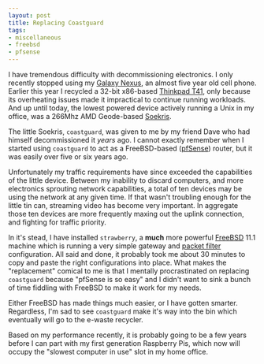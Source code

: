 ```yaml
---
layout: post
title: Replacing Coastguard
tags:
- miscellaneous
- freebsd
- pfsense
---
```


I have tremendous difficulty with decommissioning electronics. I only recently
stopped using my [Galaxy Nexus](https://en.wikipedia.org/wiki/Galaxy_nexus), an
almost five year old cell phone. Earlier this year I recycled a 32-bit
x86-based [Thinkpad T41](http://www.thinkwiki.org/wiki/Category:T41), only
because its overheating issues made it impractical to continue running
workloads. And up until today, the lowest powered device actively running a
Unix in my office, was a 266Mhz AMD Geode-based [Soekris](http://soekris.com/).

The little Soekris, `coastguard`, was given to me by my friend Dave who had
himself decommissioned it _years_ ago. I cannot exactly remember when I started
using `coastguard` to act as a FreeBSD-based
([pfSense](https://www.pfsense.org/)) router, but it was easily over five or
six years ago.

Unfortunately my traffic requirements have since exceeded the capabilities of
the little device. Between my inability to discard computers, and more
electronics sprouting network capabilities, a total of ten devices may be using
the network at any given time. If that wasn't troubling enough for the little
tin can, streaming video has become very important. In aggregate those
ten devices are more frequently maxing out the uplink connection, and fighting
for traffic priority.


In it's stead, I have installed `strawberry`, a **much** more powerful
[FreeBSD](https://freebsd.org) 11.1 machine which is running a very simple
gateway and [packet filter](https://www.freebsd.org/doc/handbook/firewalls-pf.html)
configuration. All said and done, it probably took me about 30 minutes to copy
and paste the right configurations into place. What makes the "replacement"
comical to me is that I mentally procrastinated on replacing `coastguard`
because "pfSense is so easy" and I didn't want to sink a bunch of time
fiddling with FreeBSD to make it work for my needs.

Either FreeBSD has made things much easier, or I have gotten smarter.
Regardless, I'm sad to see `coastguard` make it's way into the bin which
eventually will go to the e-waste recycler.

Based on my performance recently, it is probably going to be a few years before
I can part with my first generation Raspberry Pis, which now will occupy the
"slowest computer in use" slot in my home office.
